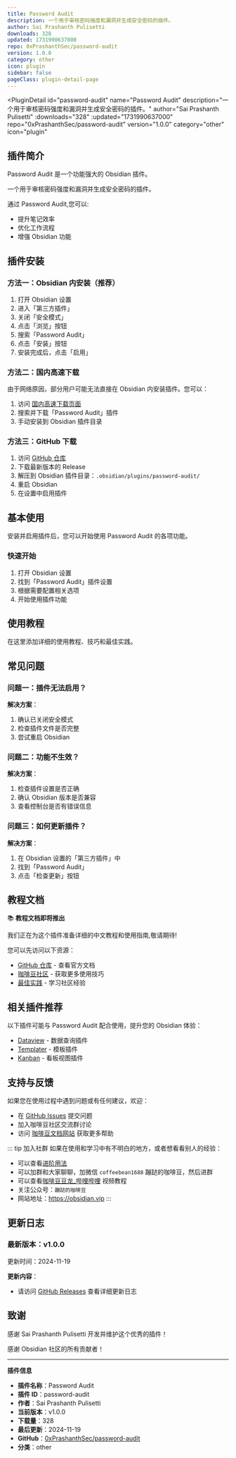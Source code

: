 ```yaml
---
title: Password Audit
description: 一个用于审核密码强度和漏洞并生成安全密码的插件。
author: Sai Prashanth Pulisetti
downloads: 328
updated: 1731990637000
repo: 0xPrashanthSec/password-audit
version: 1.0.0
category: other
icon: plugin
sidebar: false
pageClass: plugin-detail-page
---
```


<PluginDetail
  id="password-audit"
  name="Password Audit"
  description="一个用于审核密码强度和漏洞并生成安全密码的插件。"
  author="Sai Prashanth Pulisetti"
  :downloads="328"
  :updated="1731990637000"
  repo="0xPrashanthSec/password-audit"
  version="1.0.0"
  category="other"
  icon="plugin"
>

<!-- AUTO_GENERATED_START -->
## 插件简介

Password Audit 是一个功能强大的 Obsidian 插件。

一个用于审核密码强度和漏洞并生成安全密码的插件。

通过 Password Audit,您可以:

- 提升笔记效率
- 优化工作流程
- 增强 Obsidian 功能

<!-- AUTO_GENERATED_END -->

<!-- AUTO_GENERATED_START -->
## 插件安装

### 方法一：Obsidian 内安装（推荐）

1. 打开 Obsidian 设置
2. 进入「第三方插件」
3. 关闭「安全模式」
4. 点击「浏览」按钮
5. 搜索「Password Audit」
6. 点击「安装」按钮
7. 安装完成后，点击「启用」

### 方法二：国内高速下载

由于网络原因，部分用户可能无法直接在 Obsidian 内安装插件。您可以：

1. 访问 [国内高速下载页面](/zh/documentation/obsidian-plugins-download.html)
2. 搜索并下载「Password Audit」插件
3. 手动安装到 Obsidian 插件目录

### 方法三：GitHub 下载

1. 访问 [GitHub 仓库](https://github.com/0xPrashanthSec/password-audit)
2. 下载最新版本的 Release
3. 解压到 Obsidian 插件目录：`.obsidian/plugins/password-audit/`
4. 重启 Obsidian
5. 在设置中启用插件

## 基本使用

安装并启用插件后，您可以开始使用 Password Audit 的各项功能。

### 快速开始

1. 打开 Obsidian 设置
2. 找到「Password Audit」插件设置
3. 根据需要配置相关选项
4. 开始使用插件功能

<!-- AUTO_GENERATED_END -->

<!-- CUSTOM_CONTENT_START:tutorial -->
## 使用教程

在这里添加详细的使用教程、技巧和最佳实践。

<!-- CUSTOM_CONTENT_END:tutorial -->

<!-- SHARED_CONTENT_START -->
## 常见问题

### 问题一：插件无法启用？

**解决方案**：
1. 确认已关闭安全模式
2. 检查插件文件是否完整
3. 尝试重启 Obsidian

### 问题二：功能不生效？

**解决方案**：
1. 检查插件设置是否正确
2. 确认 Obsidian 版本是否兼容
3. 查看控制台是否有错误信息

### 问题三：如何更新插件？

**解决方案**：
1. 在 Obsidian 设置的「第三方插件」中
2. 找到「Password Audit」
3. 点击「检查更新」按钮

## 教程文档

📚 **教程文档即将推出**

我们正在为这个插件准备详细的中文教程和使用指南,敬请期待!

您可以先访问以下资源：
- [GitHub 仓库](https://github.com/0xPrashanthSec/password-audit) - 查看官方文档
- [咖啡豆社区](/zh/bases/) - 获取更多使用技巧
- [最佳实践](/zh/best-practices/) - 学习社区经验

## 相关插件推荐

以下插件可能与 Password Audit 配合使用，提升您的 Obsidian 体验：

- [Dataview](/zh/plugins/dataview.html) - 数据查询插件
- [Templater](/zh/plugins/templater-obsidian.html) - 模板插件
- [Kanban](/zh/plugins/obsidian-kanban.html) - 看板视图插件

## 支持与反馈

如果您在使用过程中遇到问题或有任何建议，欢迎：

- 在 [GitHub Issues](https://github.com/0xPrashanthSec/password-audit/issues) 提交问题
- 加入咖啡豆社区交流群讨论
- 访问 [咖啡豆文档网站](https://obsidian.vip) 获取更多帮助

::: tip 加入社群
如果在使用和学习中有不明白的地方，或者想看看别人的经验：
- 可以查看[进阶用法](/zh/advanced)
- 可以加群和大家聊聊，加微信 `coffeebean1688` 蹦跶的咖啡豆，然后进群
- 可以查看[咖啡豆豆龙_哔哩哔哩](https://space.bilibili.com/618777356) 视频教程
- 关注公众号：`蹦跶的咖啡豆`
- 网站地址：https://obsidian.vip
:::
<!-- SHARED_CONTENT_END -->

<!-- AUTO_GENERATED_START -->
## 更新日志

### 最新版本：v1.0.0

更新时间：2024-11-19

**更新内容**：
- 请访问 [GitHub Releases](https://github.com/0xPrashanthSec/password-audit/releases) 查看详细更新日志

## 致谢

感谢 Sai Prashanth Pulisetti 开发并维护这个优秀的插件！

感谢 Obsidian 社区的所有贡献者！

---

**插件信息**
- **插件名称**：Password Audit
- **插件 ID**：password-audit
- **作者**：Sai Prashanth Pulisetti
- **当前版本**：v1.0.0
- **下载量**：328
- **最后更新**：2024-11-19
- **GitHub**：[0xPrashanthSec/password-audit](https://github.com/0xPrashanthSec/password-audit)
- **分类**：other
<!-- AUTO_GENERATED_END -->

</PluginDetail>

